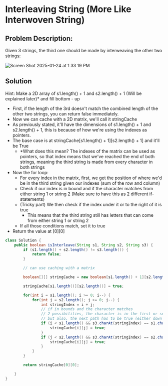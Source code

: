 # Interleaving String (More Like Interwoven String)

## Problem Description:

Given 3 strings, the third one should be made by interweaving the other two strings:

![Screen Shot 2025-01-24 at 1 33 19 PM](https://github.com/user-attachments/assets/ac295857-3074-4281-bb07-81cf8004c8e2)

## Solution

Hint: Make a 2D array of s1.length() + 1 and s2.length() + 1 (Will be explained later)* and fill bottom - up

- First, if the length of the 3rd doesn't match the combined length of the other two strings, you can return false immediately.
- Now we can cache with a 2D matrix, we'll call it stringCache
- As previously stated, it'll have the dimensions of s1.length() + 1 and s2.length() + 1, this is because of how we're using the indexes as pointers.
- The base case is at stringCache[s1.length() + 1][s2.length() + 1] and it'll be True
  - *What does this mean? The indexes of the matrix can be used as pointers, so that index means that we've reached the end of both strings, meaning the third string is made from every character in both strings
- Now the for loop:
  - For every index in the matrix, first, we get the position of where we'd be in the third string given our indexes (sum of the row and column)
  - Check if our index is in bound and if the character matches from either string 1 or string 2 (Make sure to have this as 2 different if- statements)
  - (Tricky part) We then check if the index under it or to the right of it is true
      - This means that the third string still has letters that can come from either string 1 or string 2
  - If all those conditions match, set it to true
- Return the value at [0][0]

``` java
class Solution {
    public boolean isInterleave(String s1, String s2, String s3) {
        if (s1.length() + s2.length() != s3.length()) {
            return false;
        }

        // can use caching with a matrix

        boolean[][] stringCache = new boolean[s1.length() + 1][s2.length() + 1];

        stringCache[s1.length()][s2.length()] = true;

        for(int i = s1.length(); i >= 0; i--) {
            for(int j = s2.length(); j >= 0; j--) {
                int stringIndex = i + j;
                // if in bounds and the character matches
                // 2 possibilities, the character is in the first or second string
                // but also, the next path has to be true (either down or to the right)
                if (i < s1.length() && s3.charAt(stringIndex) == s1.charAt(i) && stringCache[i + 1][j]) {
                    stringCache[i][j] = true;
                }
                if (j < s2.length() && s3.charAt(stringIndex) == s2.charAt(j) && stringCache[i][j + 1]) {
                    stringCache[i][j] = true;
                }
            }
        }

        return stringCache[0][0];

    }
}

